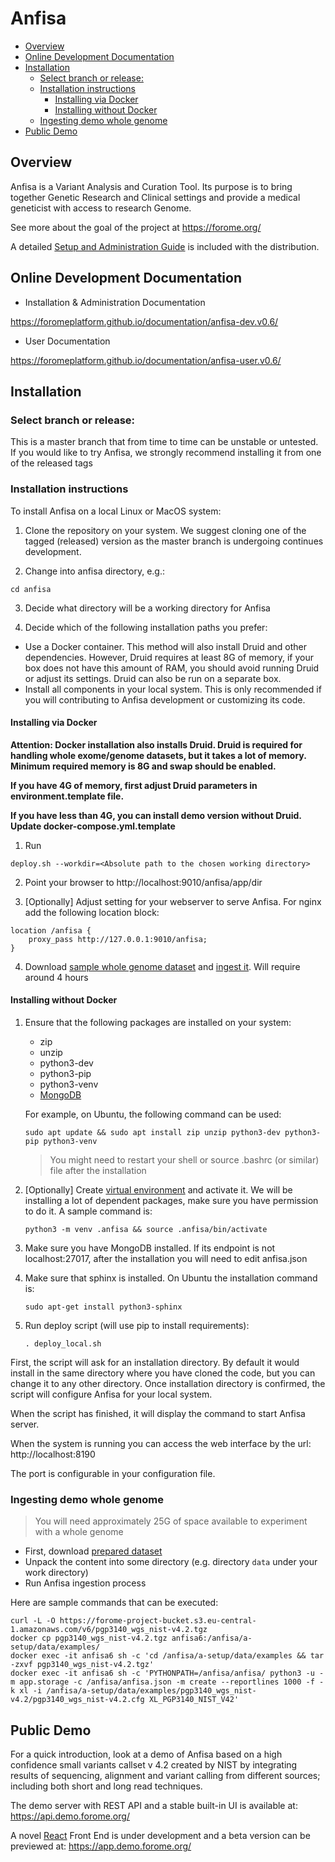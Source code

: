 # Anfisa

<!-- toc -->

- [Overview](#overview)
- [Online Development Documentation](#online-development-documentation)
- [Installation](#installation)
  * [Select branch or release:](#select-branch-or-release)
  * [Installation instructions](#installation-instructions)
    + [Installing via Docker](#installing-via-docker)
    + [Installing without Docker](#installing-without-docker)
  * [Ingesting demo whole genome](#ingesting-demo-whole-genome)
- [Public Demo](#public-demo)

<!-- tocstop -->

## Overview

Anfisa is a Variant Analysis and Curation Tool. Its purpose is to 
bring together Genetic Research and Clinical settings and provide a 
medical geneticist with access to research Genome.

See more about the goal of the project at https://forome.org/  

A detailed [Setup and Administration Guide](https://github.com/ForomePlatform/anfisa/blob/master/Anfisa%20v.0.5%20Setup%20%26%20Administration%20Reference.pdf) is included with the distribution. 

## Online Development Documentation

- Installation & Administration Documentation

https://foromeplatform.github.io/documentation/anfisa-dev.v0.6/

- User Documentation

https://foromeplatform.github.io/documentation/anfisa-user.v0.6/

##  Installation

### Select branch or release:
This is a master branch that from time to time can be unstable or untested.
If you would like to try Anfisa, we strongly recommend installing it from one 
of the released tags 


### Installation instructions

To install Anfisa on a local Linux or MacOS system:

1. Clone the repository on your system. We suggest cloning one of 
the tagged (released) version as the master branch is undergoing 
continues development.

2. Change into anfisa directory, e.g.:

`cd anfisa`

3. Decide what directory will be a working directory for Anfisa

4. Decide which of the following installation paths you prefer:
- Use a Docker container. This method will also install Druid and 
other dependencies. However, Druid requires at least 8G of memory, 
if your box does not have this amount of RAM, you should avoid running 
Druid or adjust its settings. Druid can also be run on a separate box. 
- Install all components in your local system. This is only recommended 
if you will contributing to Anfisa development or customizing its code. 

#### Installing via Docker

**Attention: Docker installation also installs Druid. Druid is required for
handling whole exome/genome datasets, but it takes a lot of memory. 
Minimum required memory is 8G and swap should be enabled.** 

**If you have 4G of memory, first adjust Druid parameters in environment.template file.**

**If you have less than 4G, you can install demo version without Druid. 
Update docker-compose.yml.template**

1. Run 

`deploy.sh --workdir=<Absolute path to the chosen working directory>`

2. Point your browser to http://localhost:9010/anfisa/app/dir 

3. [Optionally] Adjust setting for your webserver to serve Anfisa. 
For nginx add the following location block:

``` 
location /anfisa {
	proxy_pass http://127.0.0.1:9010/anfisa;
}
```

4. Download [sample whole genome dataset](https://forome-dataset-public.s3.us-south.cloud-object-storage.appdomain.cloud/pgp3140_wgs_nist-v4.2.tgz) 
and [ingest it](#ingesting-demo-whole-genome). Will require around 4 hours

#### Installing without Docker

1. Ensure that the following packages are installed on your system:
    * zip 
    * unzip 
    * python3-dev 
    * python3-pip 
    * python3-venv
    * [MongoDB](https://docs.mongodb.com/manual/tutorial/install-mongodb-on-ubuntu/)
   
   For example, on Ubuntu, the following command can be used:
   
       sudo apt update && sudo apt install zip unzip python3-dev python3-pip python3-venv
    
   > You might need to restart your shell or source .bashrc (or similar) file after the 
   > installation

3. [Optionally] Create [virtual environment](https://docs.python.org/3/library/venv.html) 
and activate it. We will be installing a lot of dependent packages, 
make sure you have permission to do it. A sample command is:

       python3 -m venv .anfisa && source .anfisa/bin/activate

4. Make sure you have MongoDB installed. If its endpoint 
is not localhost:27017, after the installation you will need to edit anfisa.json

5. Make sure that sphinx is installed. On Ubuntu the installation command is:

       sudo apt-get install python3-sphinx

6. Run deploy script (will use pip to install requirements):

       . deploy_local.sh

First, the script will ask for an installation directory. 
By default it would install in the same directory 
where you have cloned the code, but you can 
change it to any other directory. 
Once installation directory is confirmed, the script 
will configure Anfisa for your local system.

When the script has finished, it will display 
the command to start Anfisa server. 

When the system is running you can access 
the web interface by the url: http://localhost:8190 

The port is configurable in your configuration file.
                                                            

###  Ingesting demo whole genome
> You will need approximately 25G of space available to 
> experiment with a whole genome 

* First, download 
  [prepared dataset](https://forome-project-bucket.s3.eu-central-1.amazonaws.com/v6/pgp3140_wgs_nist-v4.2.tgz)
* Unpack the content into some directory (e.g. directory `data` 
  under your work directory)
* Run Anfisa ingestion process
                                     
Here are sample commands that can be executed:

    curl -L -O https://forome-project-bucket.s3.eu-central-1.amazonaws.com/v6/pgp3140_wgs_nist-v4.2.tgz
    docker cp pgp3140_wgs_nist-v4.2.tgz anfisa6:/anfisa/a-setup/data/examples/
    docker exec -it anfisa6 sh -c 'cd /anfisa/a-setup/data/examples && tar -zxvf pgp3140_wgs_nist-v4.2.tgz'
    docker exec -it anfisa6 sh -c 'PYTHONPATH=/anfisa/anfisa/ python3 -u -m app.storage -c /anfisa/anfisa.json -m create --reportlines 1000 -f -k xl -i /anfisa/a-setup/data/examples/pgp3140_wgs_nist-v4.2/pgp3140_wgs_nist-v4.2.cfg XL_PGP3140_NIST_V42'
            

## Public Demo 

For a quick introduction, look at a demo of Anfisa based on a high 
confidence small variants callset v 4.2 created by NIST 
by integrating results of sequencing, alignment and 
variant calling from different sources; including 
both short and long read techniques.  


The demo server with REST API and a stable built-in UI 
is available at: https://api.demo.forome.org/

A novel [React](https://reactjs.org/) Front End is under development
and a beta version can be previewed at: https://app.demo.forome.org/ 
